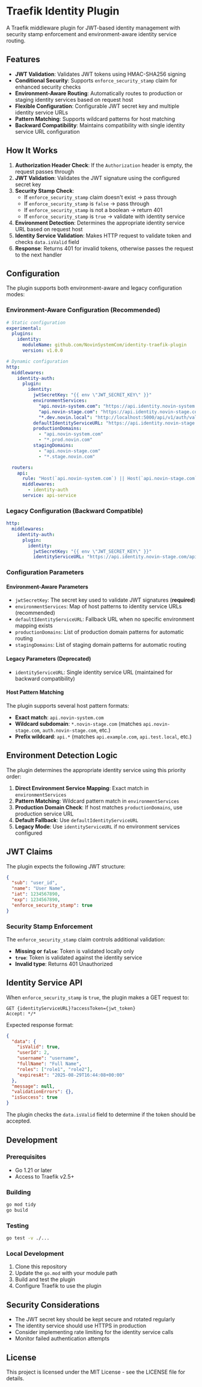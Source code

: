 # Traefik Identity Plugin


A Traefik middleware plugin for JWT-based identity management with security stamp enforcement and environment-aware identity service routing.

## Features

- **JWT Validation**: Validates JWT tokens using HMAC-SHA256 signing
- **Conditional Security**: Supports `enforce_security_stamp` claim for enhanced security checks
- **Environment-Aware Routing**: Automatically routes to production or staging identity services based on request host
- **Flexible Configuration**: Configurable JWT secret key and multiple identity service URLs
- **Pattern Matching**: Supports wildcard patterns for host matching
- **Backward Compatibility**: Maintains compatibility with single identity service URL configuration

## How It Works

1. **Authorization Header Check**: If the `Authorization` header is empty, the request passes through
2. **JWT Validation**: Validates the JWT signature using the configured secret key
3. **Security Stamp Check**: 
   - If `enforce_security_stamp` claim doesn't exist → pass through
   - If `enforce_security_stamp` is `false` → pass through
   - If `enforce_security_stamp` is not a boolean → return 401
   - If `enforce_security_stamp` is `true` → validate with identity service
4. **Environment Detection**: Determines the appropriate identity service URL based on request host
5. **Identity Service Validation**: Makes HTTP request to validate token and checks `data.isValid` field
6. **Response**: Returns 401 for invalid tokens, otherwise passes the request to the next handler

## Configuration

The plugin supports both environment-aware and legacy configuration modes:

### Environment-Aware Configuration (Recommended)

```yaml
# Static configuration
experimental:
  plugins:
    identity:
      moduleName: github.com/NovinSystemCom/identity-traefik-plugin
      version: v1.0.0

# Dynamic configuration
http:
  middlewares:
    identity-auth:
      plugin:
        identity:
          jwtSecretKey: "{{ env \"JWT_SECRET_KEY\" }}"
          environmentServices:
            "api.novin-system.com": "https://api.identity.novin-system.com/api/v1/auth/validate-token"
            "api.novin-stage.com": "https://api.identity.novin-stage.com/api/v1/auth/validate-token"
            "*.dev.novin.local": "http://localhost:5000/api/v1/auth/validate-token"
          defaultIdentityServiceURL: "https://api.identity.novin-stage.com/api/v1/auth/validate-token"
          productionDomains:
            - "api.novin-system.com"
            - "*.prod.novin.com"
          stagingDomains:
            - "api.novin-stage.com"
            - "*.stage.novin.com"

  routers:
    api:
      rule: "Host(`api.novin-system.com`) || Host(`api.novin-stage.com`)"
      middlewares:
        - identity-auth
      service: api-service
```

### Legacy Configuration (Backward Compatible)

```yaml
http:
  middlewares:
    identity-auth:
      plugin:
        identity:
          jwtSecretKey: "{{ env \"JWT_SECRET_KEY\" }}"
          identityServiceURL: "https://api.identity.novin-stage.com/api/v1/auth/validate-token"
```

### Configuration Parameters

#### Environment-Aware Parameters

- `jwtSecretKey`: The secret key used to validate JWT signatures (**required**)
- `environmentServices`: Map of host patterns to identity service URLs (recommended)
- `defaultIdentityServiceURL`: Fallback URL when no specific environment mapping exists
- `productionDomains`: List of production domain patterns for automatic routing
- `stagingDomains`: List of staging domain patterns for automatic routing

#### Legacy Parameters (Deprecated)

- `identityServiceURL`: Single identity service URL (maintained for backward compatibility)

#### Host Pattern Matching

The plugin supports several host pattern formats:

- **Exact match**: `api.novin-system.com`
- **Wildcard subdomain**: `*.novin-stage.com` (matches `api.novin-stage.com`, `auth.novin-stage.com`, etc.)
- **Prefix wildcard**: `api.*` (matches `api.example.com`, `api.test.local`, etc.)

## Environment Detection Logic

The plugin determines the appropriate identity service using this priority order:

1. **Direct Environment Service Mapping**: Exact match in `environmentServices`
2. **Pattern Matching**: Wildcard pattern match in `environmentServices`  
3. **Production Domain Check**: If host matches `productionDomains`, use production service URL
4. **Default Fallback**: Use `defaultIdentityServiceURL`
5. **Legacy Mode**: Use `identityServiceURL` if no environment services configured

## JWT Claims

The plugin expects the following JWT structure:

```json
{
  "sub": "user_id",
  "name": "User Name",
  "iat": 1234567890,
  "exp": 1234567890,
  "enforce_security_stamp": true
}
```

### Security Stamp Enforcement

The `enforce_security_stamp` claim controls additional validation:

- **Missing or `false`**: Token is validated locally only
- **`true`**: Token is validated against the identity service
- **Invalid type**: Returns 401 Unauthorized

## Identity Service API

When `enforce_security_stamp` is `true`, the plugin makes a GET request to:

```
GET {identityServiceURL}?accessToken={jwt_token}
Accept: */*
```

Expected response format:

```json
{
  "data": {
    "isValid": true,
    "userId": 2,
    "username": "username",
    "fullName": "Full Name",
    "roles": ["role1", "role2"],
    "expiresAt": "2025-08-29T16:44:08+00:00"
  },
  "message": null,
  "validationErrors": {},
  "isSuccess": true
}
```

The plugin checks the `data.isValid` field to determine if the token should be accepted.

## Development

### Prerequisites

- Go 1.21 or later
- Access to Traefik v2.5+

### Building

```bash
go mod tidy
go build
```

### Testing

```bash
go test -v ./...
```

### Local Development

1. Clone this repository
2. Update the `go.mod` with your module path
3. Build and test the plugin
4. Configure Traefik to use the plugin

## Security Considerations

- The JWT secret key should be kept secure and rotated regularly
- The identity service should use HTTPS in production
- Consider implementing rate limiting for the identity service calls
- Monitor failed authentication attempts

## License

This project is licensed under the MIT License - see the LICENSE file for details.
